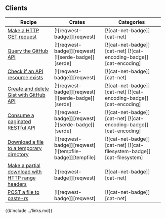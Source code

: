 ## Clients

| Recipe | Crates | Categories |
|--------|--------|------------|
| [Make a HTTP GET request][ex-url-basic] | [![reqwest-badge]][reqwest] | [![cat-net-badge]][cat-net] |
| [Query the GitHub API][ex-rest-get] | [![reqwest-badge]][reqwest] [![serde-badge]][serde] | [![cat-net-badge]][cat-net] [![cat-encoding-badge]][cat-encoding] |
| [Check if an API resource exists][ex-rest-head] | [![reqwest-badge]][reqwest] | [![cat-net-badge]][cat-net] |
| [Create and delete Gist with GitHub API][ex-rest-post] | [![reqwest-badge]][reqwest] [![serde-badge]][serde] | [![cat-net-badge]][cat-net] [![cat-encoding-badge]][cat-encoding] |
| [Consume a paginated RESTful API][ex-paginated-api] | [![reqwest-badge]][reqwest] [![serde-badge]][serde] | [![cat-net-badge]][cat-net] [![cat-encoding-badge]][cat-encoding] |
| [Download a file to a temporary directory][ex-url-download] | [![reqwest-badge]][reqwest] [![tempfile-badge]][tempfile] | [![cat-net-badge]][cat-net] [![cat-filesystem-badge]][cat-filesystem] |
| [Make a partial download with HTTP range headers][ex-progress-with-range] | [![reqwest-badge]][reqwest] | [![cat-net-badge]][cat-net] |
| [POST a file to paste-rs][ex-file-post] | [![reqwest-badge]][reqwest] | [![cat-net-badge]][cat-net] |

[ex-url-basic]: clients/requests.html#make-a-http-get-request
[ex-rest-custom-params]: clients/requests.html#set-custom-headers-and-url-parameters-for-a-rest-request
[ex-rest-get]: clients/apis.html#query-the-github-api
[ex-rest-head]: clients/apis.html#check-if-an-api-resource-exists
[ex-rest-post]: clients/apis.html#create-and-delete-gist-with-github-api
[ex-paginated-api]: clients/apis.html#consume-a-paginated-restful-api
[ex-handle-rate-limited-api]: clients/apis.html#handle-a-rate-limited-api
[ex-url-download]: clients/download.html#download-a-file-to-a-temporary-directory
[ex-progress-with-range]: clients/download.html#make-a-partial-download-with-http-range-headers
[ex-file-post]: clients/download.html#post-a-file-to-paste-rs

{{#include ../links.md}}
